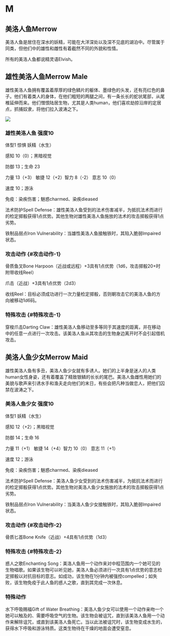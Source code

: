# M

## 美洛人鱼Merrow

美洛人鱼是居住在深水的妖精，可能在大洋深处以及深不见底的湖泊中。尽管属于同类，但他们中的雄性和雌性有着截然不同的外貌和性情。

所有的美洛人鱼都说精灵语Elvish。

## 雄性美洛人鱼Merrow Male

雄性美洛人鱼拥有覆盖着厚厚的绿色鳞片的躯体、墨绿色的头发，还有亮红色的鼻子。他们有着类人的身体，在他们粗短的两腿之间，有一条长长的蛇状尾部，从尾椎延伸而来。他们憎恨陆居生物，尤其是人类human，他们喜欢劫掠沿岸的定居点，抓捕奴隶，将他们拉入波涛之下。

![](https://sdlpic.oss-cn-beijing.aliyuncs.com/pic/merrow.PNG)

### 雄性美洛人鱼 强度10

体型1 惊惧 妖精（水生）

感知 10（0）；黑暗视觉

防御 13；生命 23

力量 13（+3） 敏捷 12（+2）智力 8（-2） 意志 10（0）

速度 10；游泳

免疫：染疾伤害；魅惑charmed、染疾dieased

法术防护Spell
Defense：雄性美洛人鱼受到的法术伤害减半，为抵抗法术而进行的检定掷骰获得1点优势。其他生物对雄性美洛人鱼施放的法术的攻击掷骰获得1点劣势。

铁制品弱点Iron
Vulnerability：当雄性美洛人鱼接触铁时，其陷入脆弱Impaired状态。

### 攻击动作 {#攻击动作-1}

骨质鱼叉Bone
Harpoon（近战或远程）+3具有1点优势（1d6，攻击掷骰20+时附带收线Reel）

爪击（近战）+3具有1点优势（2d3）

收线Reel：目标必须成功进行一次力量检定掷骰，否则朝攻击它的美洛人鱼的方向被移动1d6码。

### 特殊攻击 {#特殊攻击-1}

穿梭爪击Darting
Claw：雄性美洛人鱼移动至多等同于其速度的距离，并在移动中的任意一点进行一次攻击。该美洛人鱼从其攻击的生物身边离开时不会引起借机攻击。

## 美洛人鱼少女Merrow Maid

雄性美洛人鱼有多丑，美洛人鱼少女就有多诱人。她们的上半身是迷人的人类human女性身姿，还有着覆盖了精致银鳞的长长的尾巴。美洛人鱼雌性用她们的美貌与歌声来引诱水手和渔夫走向他们的末日，有些会把凡种当做恋人，把他们囚禁在波涛之下。

### 美洛人鱼少女 强度10

体型1 妖精（水生）

感知 12（+2）；黑暗视觉

防御 14；生命 16

力量 11（+1） 敏捷 14（+4）智力 10（0） 意志 11（+1）

速度 12；游泳

免疫：染疾伤害；魅惑charmed、染疾dieased

法术防护Spell
Defense：美洛人鱼少女受到的法术伤害减半，为抵抗法术而进行的检定掷骰获得1点优势。其他生物对美洛人鱼少女施放的法术的攻击掷骰获得1点劣势。

铁制品弱点Iron
Vulnerability：当美洛人鱼少女接触铁时，其陷入脆弱Impaired状态。

### 攻击动作 {#攻击动作-2}

骨质匕首Bone Knife（近战）+4具有1点优势（1d3）

### 特殊攻击 {#特殊攻击-2}

惑人之歌Enchanting
Song：美洛人鱼用一个动作来对中程范围内一个她可见的生物唱歌。如果该生物可以听见她，美洛人鱼必须进行一次具有1点优势的意志检定掷骰以对抗目标的意志。如成功，该生物在1分钟内被强控compelled；如失败，该生物免疫于此人鱼的惑人之歌，直到其完成一次休息。

### 特殊动作

水下呼吸赐福Gift of Water
Breathing：美洛人鱼少女可以使用一个动作亲吻一个她可以触及的、需要呼吸空气的生物。该生物会被诅咒，直到该美洛人鱼用一个动作来解除诅咒，或直到该美洛人鱼死亡。当以此法被诅咒时，该生物变成水生的，获得水下呼吸和游泳特质。这类生物待在干燥的地面会遭受窒息。

 

